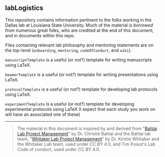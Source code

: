 ## labLogistics

This repository contains information pertinent to the folks working in the Dallas lab at Louisiana State University. Much of the material is _borrowed_ from numerous great folks, who are credited at the end of this document, and in documents within this repo. 


Files containing relevant lab philosophy and mentoring statements are on the top-level (`onboarding`, `mentoring`, `codeOfConduct`, and `wiki`). 


`manuscriptTemplate` is a useful (or not?) template for writing manuscripts using LaTeX. 

`beamerTemplate` is a useful (or not?) template for writing presentations using LaTeX. 

`protocolTemplate` is a useful (or not?) template for developing lab protocols using LaTeX. 

`experimentTemplate` is a useful (or not?) template for developing experimental protocols using LaTeX (I expect that each study you work on will have an associated one of these) 







---

> The material in this document is inspired by and derived from "[Bahlai Lab Project Management](https://github.com/BahlaiLab/Policies/blob/master/Code_of_conduct.md)" by Dr. Christie Bahlai and the Bahlai lab team, "[Whitaker Lab Project Management](https://github.com/WhitakerLab/WhitakerLabProjectManagement)" by Dr. Kirstie Whitaker and the Whitaker Lab team, used under CC BY 4.0, and Tim Poisot's Lab Code of conduct, used under CC BY 4.0.

